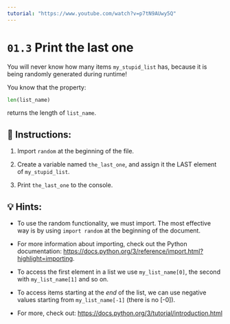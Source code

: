 ```yaml
---
tutorial: "https://www.youtube.com/watch?v=p7tN9AUwy5Q"
---
```


# `01.3` Print the last one

You will never know how many items `my_stupid_list` has, because it is being randomly generated during runtime!

You know that the property:

```py
len(list_name)
```

returns the length of `list_name`.

## 📝 Instructions:

1. Import `random` at the beginning of the file.

2. Create a variable named `the_last_one`, and assign it the LAST element of `my_stupid_list`.

3. Print `the_last_one` to the console.

## 💡 Hints:

+ To use the random functionality, we must import. The most effective way is by using `import random` at the beginning of the document.

+ For more information about importing, check out the Python documentation: https://docs.python.org/3/reference/import.html?highlight=importing.

+ To access the first element in a list we use `my_list_name[0]`, the second with `my_list_name[1]` and so on. 

+ To access items starting at the *end* of the list, we can use negative values starting from `my_list_name[-1]` (there is no [-0]). 

+ For more, check out: https://docs.python.org/3/tutorial/introduction.html
